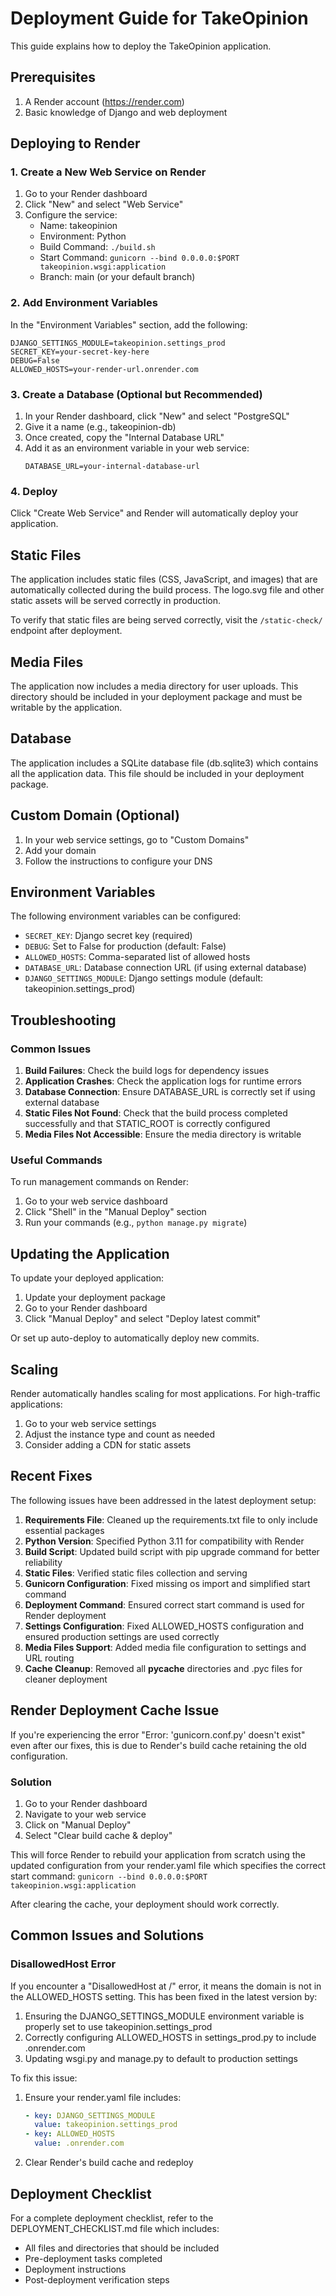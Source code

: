# Deployment Guide for TakeOpinion

This guide explains how to deploy the TakeOpinion application.

## Prerequisites

1. A Render account (https://render.com)
2. Basic knowledge of Django and web deployment

## Deploying to Render

### 1. Create a New Web Service on Render

1. Go to your Render dashboard
2. Click "New" and select "Web Service"
3. Configure the service:
   - Name: takeopinion
   - Environment: Python
   - Build Command: `./build.sh`
   - Start Command: `gunicorn --bind 0.0.0.0:$PORT takeopinion.wsgi:application`
   - Branch: main (or your default branch)

### 2. Add Environment Variables

In the "Environment Variables" section, add the following:

```
DJANGO_SETTINGS_MODULE=takeopinion.settings_prod
SECRET_KEY=your-secret-key-here
DEBUG=False
ALLOWED_HOSTS=your-render-url.onrender.com
```

### 3. Create a Database (Optional but Recommended)

1. In your Render dashboard, click "New" and select "PostgreSQL"
2. Give it a name (e.g., takeopinion-db)
3. Once created, copy the "Internal Database URL"
4. Add it as an environment variable in your web service:
   ```
   DATABASE_URL=your-internal-database-url
   ```

### 4. Deploy

Click "Create Web Service" and Render will automatically deploy your application.

## Static Files

The application includes static files (CSS, JavaScript, and images) that are automatically collected during the build process. The logo.svg file and other static assets will be served correctly in production.

To verify that static files are being served correctly, visit the `/static-check/` endpoint after deployment.

## Media Files

The application now includes a media directory for user uploads. This directory should be included in your deployment package and must be writable by the application.

## Database

The application includes a SQLite database file (db.sqlite3) which contains all the application data. This file should be included in your deployment package.

## Custom Domain (Optional)

1. In your web service settings, go to "Custom Domains"
2. Add your domain
3. Follow the instructions to configure your DNS

## Environment Variables

The following environment variables can be configured:

- `SECRET_KEY`: Django secret key (required)
- `DEBUG`: Set to False for production (default: False)
- `ALLOWED_HOSTS`: Comma-separated list of allowed hosts
- `DATABASE_URL`: Database connection URL (if using external database)
- `DJANGO_SETTINGS_MODULE`: Django settings module (default: takeopinion.settings_prod)

## Troubleshooting

### Common Issues

1. **Build Failures**: Check the build logs for dependency issues
2. **Application Crashes**: Check the application logs for runtime errors
3. **Database Connection**: Ensure DATABASE_URL is correctly set if using external database
4. **Static Files Not Found**: Check that the build process completed successfully and that STATIC_ROOT is correctly configured
5. **Media Files Not Accessible**: Ensure the media directory is writable

### Useful Commands

To run management commands on Render:

1. Go to your web service dashboard
2. Click "Shell" in the "Manual Deploy" section
3. Run your commands (e.g., `python manage.py migrate`)

## Updating the Application

To update your deployed application:

1. Update your deployment package
2. Go to your Render dashboard
3. Click "Manual Deploy" and select "Deploy latest commit"

Or set up auto-deploy to automatically deploy new commits.

## Scaling

Render automatically handles scaling for most applications. For high-traffic applications:

1. Go to your web service settings
2. Adjust the instance type and count as needed
3. Consider adding a CDN for static assets

## Recent Fixes

The following issues have been addressed in the latest deployment setup:

1. **Requirements File**: Cleaned up the requirements.txt file to only include essential packages
2. **Python Version**: Specified Python 3.11 for compatibility with Render
3. **Build Script**: Updated build script with pip upgrade command for better reliability
4. **Static Files**: Verified static files collection and serving
5. **Gunicorn Configuration**: Fixed missing os import and simplified start command
6. **Deployment Command**: Ensured correct start command is used for Render deployment
7. **Settings Configuration**: Fixed ALLOWED_HOSTS configuration and ensured production settings are used correctly
8. **Media Files Support**: Added media file configuration to settings and URL routing
9. **Cache Cleanup**: Removed all __pycache__ directories and .pyc files for cleaner deployment

## Render Deployment Cache Issue

If you're experiencing the error "Error: 'gunicorn.conf.py' doesn't exist" even after our fixes, this is due to Render's build cache retaining the old configuration.

### Solution

1. Go to your Render dashboard
2. Navigate to your web service
3. Click on "Manual Deploy" 
4. Select "Clear build cache & deploy"

This will force Render to rebuild your application from scratch using the updated configuration from your render.yaml file which specifies the correct start command:
`gunicorn --bind 0.0.0.0:$PORT takeopinion.wsgi:application`

After clearing the cache, your deployment should work correctly.

## Common Issues and Solutions

### DisallowedHost Error

If you encounter a "DisallowedHost at /" error, it means the domain is not in the ALLOWED_HOSTS setting. This has been fixed in the latest version by:

1. Ensuring the DJANGO_SETTINGS_MODULE environment variable is properly set to use takeopinion.settings_prod
2. Correctly configuring ALLOWED_HOSTS in settings_prod.py to include .onrender.com
3. Updating wsgi.py and manage.py to default to production settings

To fix this issue:

1. Ensure your render.yaml file includes:
   ```yaml
   - key: DJANGO_SETTINGS_MODULE
     value: takeopinion.settings_prod
   - key: ALLOWED_HOSTS
     value: .onrender.com
   ```
2. Clear Render's build cache and redeploy

## Deployment Checklist

For a complete deployment checklist, refer to the DEPLOYMENT_CHECKLIST.md file which includes:

- All files and directories that should be included
- Pre-deployment tasks completed
- Deployment instructions
- Post-deployment verification steps